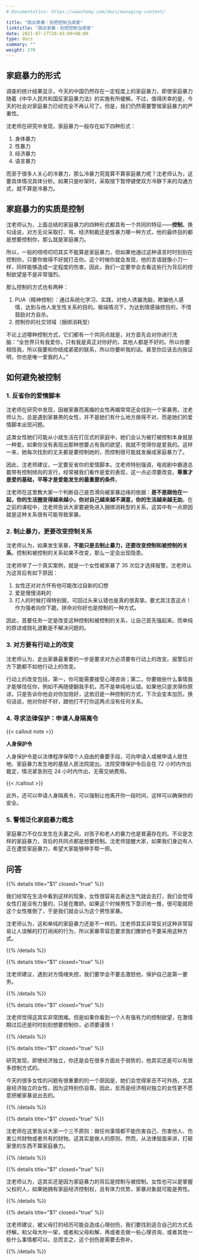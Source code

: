 ```yaml
---
# Documentation: https://wowchemy.com/docs/managing-content/

title: "跳出家暴：别把控制当成爱"
linktitle: "跳出家暴：别把控制当成爱"
date: 2021-07-17T20:43:09+08:00
type: docs
summary: ""
weight: 270
---
```


<!--more-->

## 家庭暴力的形式

调查的统计结果显示，今天的中国仍然存在一定程度上的家庭暴力，即使家庭暴力随着《中华人民共和国反家庭暴力法》的实施有所缓解。不过，值得庆幸的是，今天的社会对家庭暴力已经完全不再认可了。但是，我们仍然需要警惕家庭暴力的严重性。

沈老师在研究中发现，家庭暴力一般存在如下四种形式：

1. 身体暴力
2. 性暴力
3. 经济暴力
4. 语言暴力

而至于很多人关心的冷暴力，那么冷暴力究竟算不算家庭暴力呢？沈老师认为，这要具体情况具体分析。如果只是吵架时，采取按下暂停键使双方冷静下来的沟通方式，就不算是冷暴力。

## 家庭暴力的实质是控制

沈老师认为，上面总结的家庭暴力的四种形式都具有一个共同的特征——**控制**。换句话说，对方无论采取打、骂、经济制裁还是性暴力哪一种方式，他的最终目的都是想要控制你，那么就是家庭暴力。

所以，一般的唠唠叨叨其实不能算是家庭暴力，但如果他通过这种语言时时刻刻在控制你，只要你做得不好就打击你。这个时候你就会发现，他的言语就像小刀一样，同样能够造成一定程度的伤害。因此，我们一定要学会去看这些行为背后的控制欲望是不是非常强烈。

那么控制的方式也有两种：

1. PUA（精神控制）：通过系统化学习、实践，对他人诱骗洗脑，欺骗他人感情，达到与他人发生性关系的目的。极端情况下，为达到情感操控目的，不惜鼓励对方自杀。
2. 控制你的社交领域（捆绑消耗型）

不论上述哪种控制方式，它们都有一个共同点就是，对方首先会对你进行洗脑：“全世界只有我爱你，只有我是真正对你好的，其他人都是不好的。所以你要相信我，所以我要和你结成紧密的联系，所以你要听我的话。甚至你应该去向我证明，你也是唯一爱我的人。”

## 如何避免被控制

### 1. 反省你的爱情脚本

沈老师在研究中发现，因被家暴而离婚的女性再婚常常还会找到一个家暴男。沈老师认为，总是遇到家暴男的女性，并不是她们有什么地方做得不对，而是她们的爱情脚本出现问题。

这类女性她们可能从小就生活在打压式的家庭中，她们会认为被打被控制本身就是一种爱。如果你没有表现出那种想要占有我的欲望，我就不觉得你是爱我的。这样一来，她每次找到的丈夫都是要控制她的，而控制很可能就发展成家庭暴力了。

因此，沈老师建议，一定要反省你的爱情脚本。沈老师特别强调，电视剧中霸道总裁带有控制倾向的言行，经常被我们看作是爱的表现，这一点必须要改变。**尊重才是爱的基础，平等才是爱能发生的最重要的条件**。

沈老师在这里教大家一个判断自己是否滑向被家暴边缘的依据：**是不是跟他在一起，你的生活圈变得越来越小，你对自己越来越不满意，你的生活越来越无助**。在之前的课程中，沈老师告诉大家要避免进入捆绑消耗型的关系，这其中有一点原因就是这种关系很有可能导致家暴。

### 2. 制止暴力，更要改变控制关系

沈老师认为，如果发生家暴，**不能只是去制止暴力，还要改变控制和被控制的关系**。控制和被控制的关系如果不改变，那么一定会出现隐患。

沈老师举了一个真实案例，就是一个女性被家暴了 35 次后才选择报警。沈老师认为这背后有如下原因：

1. 女性还对对方怀有他可能改过自新的幻想
2. 爱是慢慢消耗的
3. 打人的时候打得特别狠，可回过头来认错也是真的很真挚。要尤其注意这点！作为强者向你下跪，拼命对你好也是控制的一种方式。

因此，首要任务一定是改变这种控制和被控制的关系，让自己首先强起来。而单纯的原谅或赔礼道歉是不解决问题的。

### 3. 对方要有行动上的改变

沈老师认为，走出家暴最重要的一步是要求对方必须要有行动上的改变。报警后对方下跪都不如他行动上的改变。

行动上的改变包括，第一，你可能需要接受心理咨询；第二，你要做些什么事情我才能够信任你，例如不再随便翻我手机，而不是单纯地认错。如果他只是求得你原谅，只是告诉你他会对你加倍好，这依旧是一种控制的方式，下次会变本加厉。换句话说，他对你好不好，跟他打不打你这两点没有任何关系。

### 4. 寻求法律保护：申请人身隔离令

{{< callout note >}}

**人身保护令**

人身保护令是以法律程序保障个人自由的重要手段，可向申请人或被申请人居住地、家庭暴力发生地的基层人民法院提出。法院受理保护令后会在 72 小时内作出裁定，情况紧急则在 24 小时内作出，无需交纳费用。

{{< /callout >}}

此外，还可以申请人身隔离令，可以强制让他离开你一段时间，这样可以确保你的安全。

### 5. 警惕泛化家庭暴力概念

家庭暴力不仅仅发生在夫妻之间，对孩子和老人的暴力也是普遍存在的。不论是怎样的家庭暴力，背后的共同点都是想要控制。沈老师提醒大家，如果我们身边有人正在遭受家庭暴力，希望大家能够伸手帮一把。

## 问答

{{% details title="$1" closed="true" %}}

我们经常在生活中看到这样的现象，女性很容易去表达生气就会去打，我们会觉得女性打是没有力量的，只是在撒娇。如果这个时候男性下意识地一推，很可能就把这个女性推倒了，于是我们就会认为这个男性家暴。

沈老师认为，这和单纯的家庭暴力还是不一样的。沈老师其实非常反对这种非常容易让人误解的打打闹闹的行为，所以家暴零容忍要求我们撒娇也不要采用这种方式。

{{% /details %}}

{{% details title="$1" closed="true" %}}

沈老师建议，遇到对方情绪失控，我们要学会不要去激怒他，保护自己是第一要务。

{{% /details %}}

{{% details title="$1" closed="true" %}}

沈老师觉得这其实非常困难。但是如果你看到一个人有强有力的控制欲望，在激情期过后还是时时刻刻想要控制你，必须要谨慎！

{{% /details %}}

{{% details title="$1" closed="true" %}}

研究发现，即使经济独立，你还是会在很多方面处于弱势的，他其实还是可以有很多控制方式的。

今天的很多女性的问题有很重要的的一个原因是，她们会觉得家丑不可外扬，尤其是经济独立的女性，因为这特别伤自尊。因此，反而是经济相对独立的女性更不愿意把被家暴说出去的。

{{% /details %}}

{{% details title="$1" closed="true" %}}

沈老师在这里告诉大家一个三不原则：做任何事情都不能伤害自己、伤害他人、伤害公共财物或者共有的财物。这其实是做人的原则。然而，从法律层面来讲，打砸家里的东西不算家庭暴力。

{{% /details %}}

{{% details title="$1" closed="true" %}}

沈老师认为，这其实还是因为家庭暴力的背后是控制与被控制。女性也可以是掌握父权的人，如果她拥有家庭经济控制权，且有体力优势，家暴对象就可能是男性。

{{% /details %}}

{{% details title="$1" closed="true" %}}

沈老师建议，被父母打的经历可能会造成心理创伤，我们要找到适合自己的方式去纾解。和父母大吵一架，或者和父母和解，再或者去做一些心理咨询，或者其他一些什么事情都可以。总而言之，这个创伤是需要去弥补。

{{% /details %}}